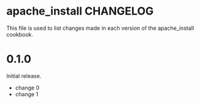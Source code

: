 # apache_install CHANGELOG

This file is used to list changes made in each version of the apache_install cookbook.

# 0.1.0

Initial release.

- change 0
- change 1


